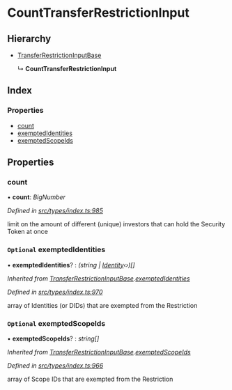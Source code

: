 # CountTransferRestrictionInput

## Hierarchy

* [TransferRestrictionInputBase](transferrestrictioninputbase.md)

  ↳ **CountTransferRestrictionInput**

## Index

### Properties

* [count](counttransferrestrictioninput.md#count)
* [exemptedIdentities](counttransferrestrictioninput.md#optional-exemptedidentities)
* [exemptedScopeIds](counttransferrestrictioninput.md#optional-exemptedscopeids)

## Properties

### count

• **count**: _BigNumber_

_Defined in_ [_src/types/index.ts:985_](https://github.com/PolymathNetwork/polymesh-sdk/blob/56921667/src/types/index.ts#L985)

limit on the amount of different \(unique\) investors that can hold the Security Token at once

### `Optional` exemptedIdentities

• **exemptedIdentities**? : _\(string \|_ [_Identity_](../classes/identity.md)_‹›\)\[\]_

_Inherited from_ [_TransferRestrictionInputBase_](transferrestrictioninputbase.md)_._[_exemptedIdentities_](transferrestrictioninputbase.md#optional-exemptedidentities)

_Defined in_ [_src/types/index.ts:970_](https://github.com/PolymathNetwork/polymesh-sdk/blob/56921667/src/types/index.ts#L970)

array of Identities \(or DIDs\) that are exempted from the Restriction

### `Optional` exemptedScopeIds

• **exemptedScopeIds**? : _string\[\]_

_Inherited from_ [_TransferRestrictionInputBase_](transferrestrictioninputbase.md)_._[_exemptedScopeIds_](transferrestrictioninputbase.md#optional-exemptedscopeids)

_Defined in_ [_src/types/index.ts:966_](https://github.com/PolymathNetwork/polymesh-sdk/blob/56921667/src/types/index.ts#L966)

array of Scope IDs that are exempted from the Restriction

